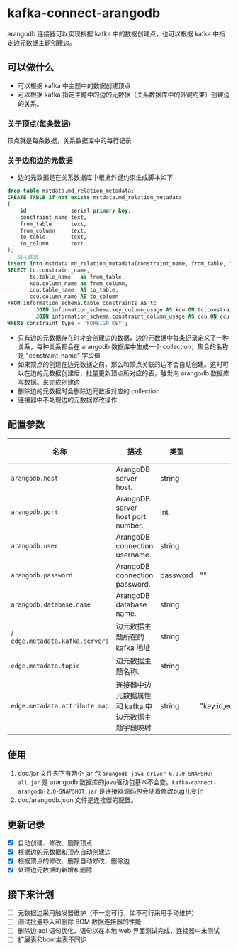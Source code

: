 # kafka-connect-arangodb

arangodb 连接器可以实现根据 kafka 中的数据创建点，也可以根据 kafka 中指定边元数据主题创建边。

## 可以做什么
- 可以根据 kafka 中主题中的数据创建顶点
- 可以根据 kafka 指定主题中的边的元数据（关系数据库中的外键约束）创建边的关系。

### 关于顶点(每条数据)
顶点就是每条数据，关系数据库中的每行记录

### 关于边和边的元数据
- 边的元数据是在关系数据库中根据外键约束生成脚本如下：
```sql
drop table mstdata.md_relation_metadata;
CREATE TABLE if not exists mstdata.md_relation_metadata
(
    id              serial primary key,
    constraint_name text,
    from_table      text,
    from_column     text,
    to_table        text,
    to_column       text
);
-- 插入数据
insert into mstdata.md_relation_metadata(constraint_name, from_table, from_column, to_table, to_column)
SELECT tc.constraint_name,
       tc.table_name   as from_table,
       kcu.column_name as from_column,
       ccu.table_name  AS to_table,
       ccu.column_name AS to_column
FROM information_schema.table_constraints AS tc
         JOIN information_schema.key_column_usage AS kcu ON tc.constraint_name = kcu.constraint_name
         JOIN information_schema.constraint_column_usage AS ccu ON ccu.constraint_name = tc.constraint_name
WHERE constraint_type = 'FOREIGN KEY';
```

- 只有边的元数据存在时才会创建边的数据，边的元数据中每条记录定义了一种关系，每种关系都会在 arangodb 数据库中生成一个 collection，集合的名称是 "constraint_name" 字段值
- 如果顶点的创建在边元数据之前，那么和顶点关联的边不会自动创建。这时可以在边的元数据创建后，批量更新顶点所对应的表，触发向 arangodb 数据库写数据。来完成创建边
- 删除边的元数据时会删除边元数据对应的 collection
- 连接器中不处理边的元数据修改操作

## 配置参数
| 名称                        | 描述                                 | 类型     | 默认值   | 重要等级    |
| --------------------------- | ----------------------------------- | -------- | ------- | ---------- |
| `arangodb.host`             | ArangoDB server host.               | string   |         | high       |
| `arangodb.port`             | ArangoDB server host port number.   | int      |         | high       |
| `arangodb.user`             | ArangoDB connection username.       | string   |         | high       |
| `arangodb.password`         | ArangoDB connection password.       | password | ""      | high       |
| `arangodb.database.name`    | ArangoDB database name.             | string   |         | high       |
/ `edge.metadata.kafka.servers` |边元数据主题所在的 kafka 地址         | string  |          | high       |
| `edge.metadata.topic`         | 边元数据主题名称.                     | string |         | high       |
| `edge.metadata.attribute.map` | 连接器中边元数据属性和 kafka 中边元数据主题字段映射 | string | "key:id,edgeCollection:constraint_name,fromCollection:from_table,fromAttribute:from_column,toCollection:to_table,toAttribute:to_column"| high       |


## 使用

1. doc/jar 文件夹下有两个 jar 包 `arangodb-java-driver-6.0.0-SNAPSHOT-all.jar` 是 arangodb 数据库的java驱动包基本不会变。`kafka-connect-arangodb-2.0-SNAPSHOT.jar` 是连接器源码包会随着修改bug儿变化
2. doc/arangodb.json 文件是连接器的配置。

## 更新记录

- [x] 自动创建、修改、删除顶点
- [x] 根据边的元数据和顶点自动创建边
- [x] 根据顶点的修改、删除自动修改、删除边
- [x] 处理边元数据的新增和删除

## 接下来计划
- [ ] 元数据边采用触发器维护（不一定可行，如不可行采用手动维护）
- [ ] 测试批量导入和删除 BOM 数据连接器的性能
- [ ] 删除边 aql 语句优化，语句以在本地 web 界面测试完成，连接器中未测试
- [ ] 扩展表和bom主表不同步